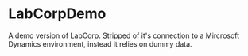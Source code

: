 # LabCorpDemo
A demo version of LabCorp. Stripped of it's connection to a Mircrosoft Dynamics environment, instead it relies on dummy data.
